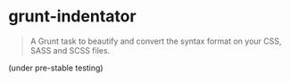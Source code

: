 # grunt-indentator

> A Grunt task to beautify and convert the syntax format on your CSS, SASS and SCSS files.

(under pre-stable testing)
